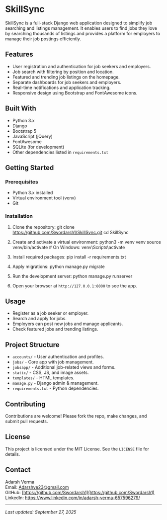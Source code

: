 # SkillSync

SkillSync is a full-stack Django web application designed to simplify job searching and listings management. It enables users to find jobs they love by searching thousands of listings and provides a platform for employers to manage their job postings efficiently.

## Features

- User registration and authentication for job seekers and employers.
- Job search with filtering by position and location.
- Featured and trending job listings on the homepage.
- Separate dashboards for job seekers and employers.
- Real-time notifications and application tracking.
- Responsive design using Bootstrap and FontAwesome icons.

## Built With

- Python 3.x
- Django
- Bootstrap 5
- JavaScript (jQuery)
- FontAwesome
- SQLite (for development)
- Other dependencies listed in `requirements.txt`

## Getting Started

### Prerequisites

- Python 3.x installed
- Virtual environment tool (venv)
- Git

### Installation

1. Clone the repository:
git clone https://github.com/Swordarsh1/SkillSync.git
cd SkillSync



2. Create and activate a virtual environment:
python3 -m venv venv
source venv/bin/activate # On Windows: venv\Scripts\activate


3. Install required packages:
pip install -r requirements.txt



4. Apply migrations:
python manage.py migrate



5. Run the development server:
python manage.py runserver



6. Open your browser at `http://127.0.0.1:8000` to see the app.

## Usage

- Register as a job seeker or employer.
- Search and apply for jobs.
- Employers can post new jobs and manage applicants.
- Check featured jobs and trending listings.

## Project Structure

- `accounts/` - User authentication and profiles.
- `jobs/` - Core app with job management.
- `jobsapp/` - Additional job-related views and forms.
- `static/` - CSS, JS, and image assets.
- `templates/` - HTML templates.
- `manage.py` - Django admin & management.
- `requirements.txt` - Python dependencies.

## Contributing

Contributions are welcome! Please fork the repo, make changes, and submit pull requests.

## License

This project is licensed under the MIT License. See the `LICENSE` file for details.

## Contact

Adarsh Verma  
Email: Adarshve23@gmail.com  
GitHub: [https://github.com/Swordarsh1](https://github.com/Swordarsh1)  
LinkedIn:  https://www.linkedin.com/in/adarsh-verma-657596279/

---

*Last updated: September 27, 2025*